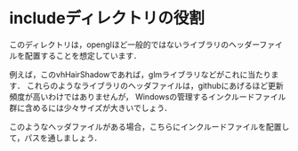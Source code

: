 # includeディレクトリの役割

このディレクトリは，openglほど一般的ではないライブラリのヘッダーファイルを配置することを想定しています．

例えば，このvhHairShadowであれば，glmライブラリなどがこれに当たります．
これらのようなライブラリのヘッダファイルは，githubにあげるほど更新頻度が高いわけではありませんが，
Windowsの管理するインクルードファイル群に含めるには少々サイズが大きいでしょう．

このようなヘッダファイルがある場合，こちらにインクルードファイルを配置して，パスを通しましょう．
